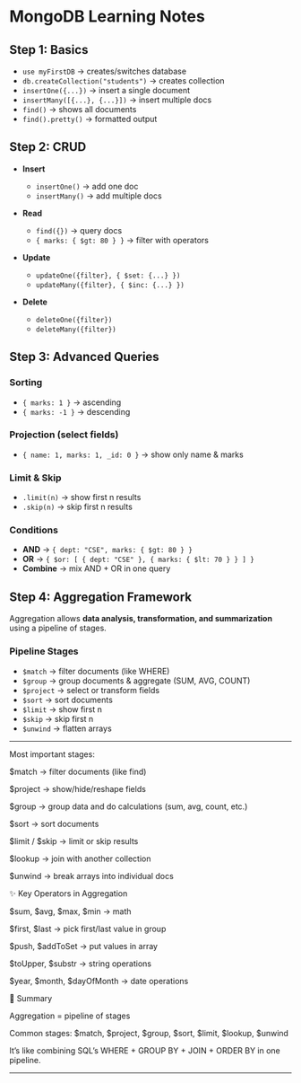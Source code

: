 # MongoDB Learning Notes

## Step 1: Basics

- `use myFirstDB` → creates/switches database
- `db.createCollection("students")` → creates collection
- `insertOne({...})` → insert a single document
- `insertMany([{...}, {...}])` → insert multiple docs
- `find()` → shows all documents
- `find().pretty()` → formatted output


## Step 2: CRUD

- **Insert**
  - `insertOne()` → add one doc
  - `insertMany()` → add multiple docs

- **Read**
  - `find({})` → query docs
  - `{ marks: { $gt: 80 } }` → filter with operators

- **Update**
  - `updateOne({filter}, { $set: {...} })`
  - `updateMany({filter}, { $inc: {...} })`

- **Delete**
  - `deleteOne({filter})`
  - `deleteMany({filter})`

## Step 3: Advanced Queries

### Sorting
- `{ marks: 1 }` → ascending
- `{ marks: -1 }` → descending

### Projection (select fields)
- `{ name: 1, marks: 1, _id: 0 }` → show only name & marks

### Limit & Skip
- `.limit(n)` → show first n results
- `.skip(n)` → skip first n results

### Conditions
- **AND** → `{ dept: "CSE", marks: { $gt: 80 } }`
- **OR** → `{ $or: [ { dept: "CSE" }, { marks: { $lt: 70 } } ] }`
- **Combine** → mix AND + OR in one query


## Step 4: Aggregation Framework

Aggregation allows **data analysis, transformation, and summarization** using a pipeline of stages.  

### Pipeline Stages
- `$match` → filter documents (like WHERE)
- `$group` → group documents & aggregate (SUM, AVG, COUNT)
- `$project` → select or transform fields
- `$sort` → sort documents
- `$limit` → show first n
- `$skip` → skip first n
- `$unwind` → flatten arrays

---

Most important stages:

$match → filter documents (like find)

$project → show/hide/reshape fields

$group → group data and do calculations (sum, avg, count, etc.)

$sort → sort documents

$limit / $skip → limit or skip results

$lookup → join with another collection

$unwind → break arrays into individual docs

✨ Key Operators in Aggregation

$sum, $avg, $max, $min → math

$first, $last → pick first/last value in group

$push, $addToSet → put values in array

$toUpper, $substr → string operations

$year, $month, $dayOfMonth → date operations

📝 Summary

Aggregation = pipeline of stages

Common stages: $match, $project, $group, $sort, $limit, $lookup, $unwind

It’s like combining SQL’s WHERE + GROUP BY + JOIN + ORDER BY in one pipeline.

---
